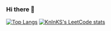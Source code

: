 ### Hi there 👋
<!--
**Gandalf329/Gandalf329** is a ✨ _special_ ✨ repository because its `README.md` (this file) appears on your GitHub profile.

Here are some ideas to get you started:

- 🔭 I’m currently working on ...
- 🌱 I’m currently learning ...
- 👯 I’m looking to collaborate on ...
- 🤔 I’m looking for help with ...
- 💬 Ask me about ...
- 📫 How to reach me: ...
- 😄 Pronouns: ...
- ⚡ Fun fact: ...
-->


[![Top Langs](https://github-readme-stats.vercel.app/api/top-langs/?username=Gandalf329&layout=compact)](https://github.com/Gandalf329)
[![KnlnKS's LeetCode stats](https://leetcode-stats-six.vercel.app/api?username=Gandalf329)](https://github.com/KnlnKS/leetcode-stats)
